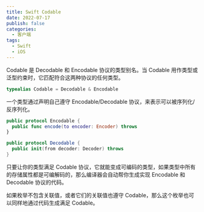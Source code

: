 ```yaml
---
title: Swift Codable
date: 2022-07-17
publish: false
categories:
  - 客户端
tags:
  - Swift
  - iOS
---
```


Codable 是 Decodable 和 Encodable 协议的类型别名。当 Codable 用作类型或泛型约束时，它匹配符合这两种协议的任何类型。

```swift
typealias Codable = Decodable & Encodable
```

一个类型通过声明自己遵守 Encodable/Decodable 协议，来表示可以被序列化/反序列化。

```swift
public protocol Encodable {
  public func encode(to encoder: Encoder) throws
}

public protocol Decodable {
  public init(from decoder: Decoder) throws
}
```

只要让你的类型满足 Codable 协议，它就能变成可编码的类型，如果类型中所有的存储属性都是可编解码的，那么编译器会自动帮你生成实现 Encodable 和 Decodable 协议的代码。

如果枚举不包含关联值，或者它们的关联值也遵守 Codable，那么这个枚举也可以同样地通过代码生成满足 Codable。
